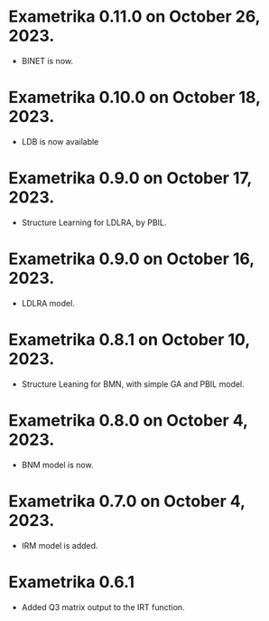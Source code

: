 # Exametrika 0.11.0 on October 26, 2023.

* BINET is now.

# Exametrika 0.10.0 on October 18, 2023.

* LDB is now available

# Exametrika 0.9.0 on October 17, 2023.

* Structure Learning for LDLRA, by PBIL.

# Exametrika 0.9.0 on October 16, 2023.

* LDLRA model.

# Exametrika 0.8.1 on October 10, 2023.

* Structure Leaning for BMN, with simple GA and PBIL model.

# Exametrika 0.8.0 on October 4, 2023.

* BNM model is now.

# Exametrika 0.7.0 on October 4, 2023.

* IRM model is added.

# Exametrika 0.6.1

* Added Q3 matrix output to the IRT function.
